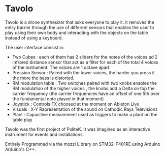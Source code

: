 # Tavolo
Tavolo is a drone synthesizer that asks everyone to play it. 
It removes the entry barrier through the use of different sensors that enables the user to play using their own body and interacting with the objects on the table instead of using a keyboard.

The user interface consist in:
- Two Cubes : each of them has 2 sliders for the notes of the voices ad 2 infrared distance sensor that act as a filter for each of the total 4 voices of the instrument. The voices are 1 octave apart.
- Pression Sensor : Paired with the lower voices, the harder you press it the more the bass is distorted.
- RM modulation table : Two switches paired with two knobs enables the RM modulation of the higher voices , the knobs add a Delta on top the carrier frequency (the carrier frequencies have an offset of one 5th over the fundamental note played in that moment)
- Joystick : Controls FX choosed at the moment on Ableton Live
- Visuals : X-Y Rapresentation of the sound on Cathodic Rays Televisions
- Plant : Capacitive measurement used as triggers to make a plant on the table play

Tavolo was the first project of PoliteK. It was Imagined as an interactive instrument for events and installations.

Entirely Programmed via the mozzi Library on STM32-F401RE using Arduino Arduino's C++.
